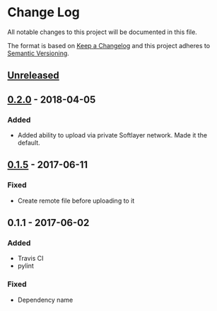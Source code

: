 # Change Log
All notable changes to this project will be documented in this file.

The format is based on [Keep a Changelog](http://keepachangelog.com/)
and this project adheres to [Semantic Versioning](http://semver.org/).

## [Unreleased]

## [0.2.0][] - 2018-04-05
### Added
-   Added ability to upload via private Softlayer network. Made it the 
    default.

## [0.1.5][] - 2017-06-11
### Fixed
-   Create remote file before uploading to it

## 0.1.1 - 2017-06-02
### Added
-   Travis CI
-   pylint

### Fixed
-   Dependency name

[Unreleased]: https://github.ibm.com/apset/monsoon-upload-softlayer/compare/0.2.0...HEAD
[0.2.0]: https://github.ibm.com/apset/monsoon-upload-softlayer/compare/0.1.5...0.2.0
[0.1.5]: https://github.ibm.com/apset/monsoon-upload-softlayer/compare/0.1.1...0.1.5
